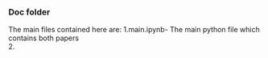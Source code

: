 ### Doc folder

The main files contained here are:
1.main.ipynb- The main python file which contains both papers <br>
2.
